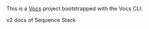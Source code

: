 This is a [Vocs](https://vocs.dev) project bootstrapped with the Vocs CLI.

v2 docs of Sequence Stack